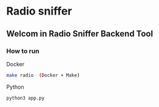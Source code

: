 # Radio sniffer

## Welcom in Radio Sniffer Backend Tool


### How to run

Docker
```bash
make radio  (Docker + Make)
```

Python
```bash
python3 app.py
```